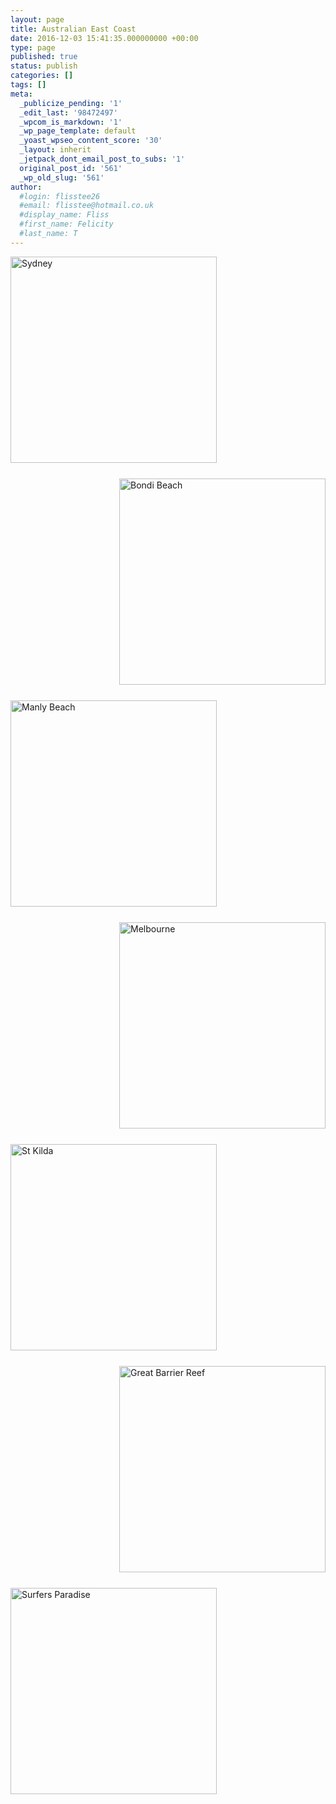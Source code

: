 ```yaml
---
layout: page
title: Australian East Coast
date: 2016-12-03 15:41:35.000000000 +00:00
type: page
published: true
status: publish
categories: []
tags: []
meta:
  _publicize_pending: '1'
  _edit_last: '98472497'
  _wpcom_is_markdown: '1'
  _wp_page_template: default
  _yoast_wpseo_content_score: '30'
  _layout: inherit
  _jetpack_dont_email_post_to_subs: '1'
  original_post_id: '561'
  _wp_old_slug: '561'
author:
  #login: flisstee26
  #email: flisstee@hotmail.co.uk
  #display_name: Fliss
  #first_name: Felicity
  #last_name: T
---
```

<div style="float:left; padding:0px 25px 25px 0px">
<img src="{{ site.baseurl }}/assets/P5050729-300x225.jpg" alt="Sydney" width="330" height="330" />
</div>

<div style="float:right; padding:0px 0px 25px 25px">
<img src="{{ site.baseurl }}/assets/P5060759-300x191.jpg" alt="Bondi Beach" width="330" height="330" />
</div>

<div style="float:left; padding:0px 25px 25px 0px">
<img src="{{ site.baseurl }}/assets/P5080786-300x213.jpg" alt="Manly Beach" width="330" height="330" />
</div>

<div style="float:right; padding:0px 0px 25px 25px">
<img src="{{ site.baseurl }}/assets/P1010548-2-300x260.jpg" alt="Melbourne" width="330" height="330" />
</div>

<div style="float:left; padding:0px 25px 25px 0px">
<img src="{{ site.baseurl }}/assets/P5030687-300x225.jpg" alt="St Kilda" width="330" height="330" />
</div>

<div style="float:right; padding:0px 0px 25px 25px">
<img src="{{ site.baseurl }}/assets/1907671_10155656504680077_1523529798240052236_n-225x300.jpg" alt="Great Barrier Reef" width="330" height="330" />
</div>

<div style="float:left; padding:0px 25px 25px 0px">
<img src="{{ site.baseurl }}/assets/11167705_10155600748230077_6022630505611865371_n-300x225.jpg" alt="Surfers Paradise" width="330" height="330" />
</div>

